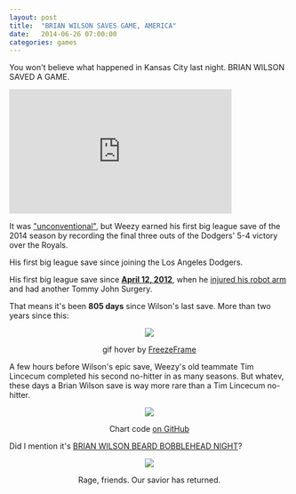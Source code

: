 ```yaml
---
layout: post
title:  "BRIAN WILSON SAVES GAME, AMERICA"
date:   2014-06-26 07:00:00
categories: games
---
```


You won't believe what happened in Kansas City last night. BRIAN WILSON SAVED A GAME.

<iframe src='http://m.mlb.com/shared/video/embed/embed.html?content_id=34047645&topic_id=53317474&width=400&height=224&property=mlb' width='400' height='224' frameborder='0'>Your browser does not support iframes.</iframe>

It was ["unconventional"](http://mlb.mlb.com/mlb/gameday/index.jsp?gid=2014_06_25_lanmlb_kcamlb_1&mode=recap&c_id=la), but Weezy earned his first big league save of the 2014 season by recording the final three outs of the Dodgers' 5-4 victory over the Royals.

His first big league save since joining the Los Angeles Dodgers.

His first big league save since <strong>[April 12, 2012](http://mlb.mlb.com/mlb/gameday/index.jsp?gid=2012_04_12_sfnmlb_colmlb_1&mode=wrap#gid=2012_04_12_sfnmlb_colmlb_1&mode=video)</strong>, when he [injured his robot arm](http://m.mlb.com/video/?content_id=20644839&c_id=mlb) and had another Tommy John Surgery.

That means it's been <strong>805 days</strong> since Wilson's last save. More than two years since this:
<div align="center">
    <img class="freezeframe" src="http://isbrianwilsonraging.com/post-assets/2014-06-26-usa-usa/beautiful.gif"/>
    <p class="caption">gif hover by <a href="http://freezeframe.chrisantonellis.com">FreezeFrame</a></p>
</div>

A few hours before Wilson's epic save, Weezy's old teammate Tim Lincecum completed his second no-hitter in as many seasons. But whatev, these days a Brian Wilson save is way more rare than a Tim Lincecum no-hitter.

<div align="center">
    <img src="http://isbrianwilsonraging.com/post-assets/2014-06-26-usa-usa/chart.png"/>
    <p><span class="caption">Chart code <a href="https://github.com/danhillreports/isbrianwilsonraging/blob/gh-pages/data/2014-06-usa-usa/usa.R">on GitHub</a></span></p>
</div>

Did I mention it's [BRIAN WILSON BEARD BOBBLEHEAD NIGHT](https://twitter.com/Dodgers/status/482019894037192704)?

<div align="center">
    <a href="http://www.fifa.com/worldcup/matches/round=255931/match=300186469/index.html"><img src="http://isbrianwilsonraging.com/post-assets/2014-06-26-usa-usa/usa.png"/></a>
    <p><span class="caption">Rage, friends. Our savior has returned.</span></p>
</div>

